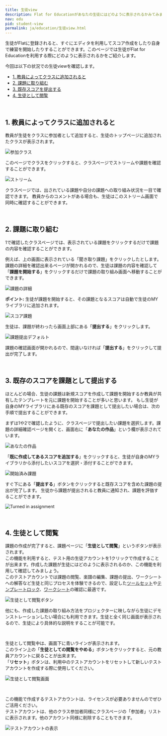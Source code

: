 ```yaml
---
title: 生徒view
description: Flat for Educationがあなたの生徒にはどのように表示されるかみてみましょう。
nav: edu
pid: student-view
permalink: ja/education/生徒view.html
---
```


生徒がFlatに登録されると、すぐにエディタを利用してスコア作成をしたり自身で練習を開始したりすることができます。このページでは生徒がFlat for Educationを利用する際にどのように表示されるかをご紹介します。

今回は以下の状況での生徒viewを確認します。

* [1. 教員によってクラスに追加されると](#1-教員によってクラスに追加されると)
* [2. 課題に取り組む](#2-課題に取り組む)
* [3. 既存スコアを提出する](#3-既存のスコアを課題として提出する)
* [4. 生徒として閲覧](#4-生徒として閲覧)

<br>


## 1. 教員によってクラスに追加されると

教員が生徒をクラスに参加者として追加すると、生徒のトップページに追加されたクラスが表示されます。

![参加クラス](/help/assets/img/edu-ja/class-student-list.png)

このページでクラスをクリックすると、クラスページでストリームや課題を確認することができます。

![ストリーム](/help/assets/img/edu-ja/class-student-stream.png)

クラスページでは、出されている課題や自分の課題への取り組み状況を一目で確認できます。
教員からのコメントがある場合も、生徒はこのストリーム画面で同時に確認することができます。

<br>


## 2. 課題に取り組む

1で確認したクラスページでは、表示されている課題をクリックするだけで課題の内容を確認することができます。

例えば、上の画面に表示されている「聞き取り課題」をクリックしたとします。
課題の詳細を確認出来るページが開かれるので、生徒は課題の内容を確認して「**課題を開始する**」をクリックするだけで課題の取り組み画面へ移動することができます。

![課題の詳細](/help/assets/img/edu-ja/class-student-assignment-view.png)

**ポイント:** 生徒が課題を開始すると、その課題となるスコアは自動で生徒のMYライブラリに追加されます。

![スコア課題](/help/assets/img/edu-ja/class-student-editor-template.png)

生徒は、課題が終わったら画面上部にある「**提出する**」をクリックします。

![課題提出デフォルト](/help/assets/img/edu-ja/class-student-editor-turnin-default.png)

課題の確認画面が開かれるので、間違いなければ「**提出する**」をクリックして提出が完了します。

<br>



## 3. 既存のスコアを課題として提出する

ほとんどの場合、生徒の課題は新規スコアを作成して課題を開始するか教員が共有したテンプレートを元に課題を開始することが多いと思います。
もし生徒が自身のMYライブラリにある既存のスコアを課題として提出したい場合は、次の手順で提出することができます。

まずは1や2で確認したように、クラスページで提出したい課題を選択します。課題の詳細確認ページを開くと、画面右に「**あなたの作品**」という欄が表示されています。


![あなたの作品](/help/assets/img/edu-ja/class-student-your-work-template-default.png)

「**既に作成してあるスコアを追加する**」をクリックすると、生徒が自身のMYライブラリから添付したいスコアを選択・添付することができます。

![開始済み課題](/help/assets/img/edu-ja/class-student-your-work-template-started.png)

すぐ下にある「**提出する**」ボタンをクリックすると既存スコアを含めた課題の提出が完了します。
生徒から課題が提出されると教員に通知され、課題を評価することができます。

![Turned in assignment](/help/assets/img/edu-ja/class-student-your-work-template-turned-in.png)


<br>


## 4. 生徒として閲覧

課題の作成が完了すると、課題ページに「**生徒として閲覧**」というボタンが表示されます。
<br>この機能を利用すると、テスト用の生徒アカウントを1クリックで作成することが出来ます。作成した課題が生徒にはどのように表示されるのか、この機能を利用して確認してみましょう。
<br>このテストアカウントでは課題の閲覧、楽譜の編集、課題の提出、ワークシートへの解答など生徒と同じプロセスを体験できるので、設定した[ツールセット](/help/ja/education/ツールセットの設定.html)や[テンプレートロック](/help/ja/education/テンプレート機能.html#テンプレートロック)、[ワークシート](/help/ja/education/worksheet.html)の確認に最適です。


![生徒として閲覧ボタン](/help/assets/img/edu-ja/view-as-student-button.png)

他にも、作成した課題の取り組み方法をプロジェクターに映しながら生徒にデモンストレーションしたい場合にも利用できます。生徒と全く同じ画面が表示されるので、生徒により具体的な説明をすることが可能です。

<br>

生徒として閲覧中は、画面下に青いラインが表示されます。
<br>このライン上の「**生徒としての閲覧をやめる**」ボタンをクリックすると、元の教員アカウントに戻ることが出来ます。
<br>「**リセット**」ボタンは、利用中のテストアカウントをリセットして新しいテストアカウントを作成する際に使用してください。

![生徒として閲覧画面](/help/assets/img/edu-ja/view-as-student-screen.png)

<br>

この機能で作成するテストアカウントは、ライセンスが必要ありませんのでぜひご活用ください。
<br>テストアカウントは、他のクラス参加者同様にクラスページの「参加者」リストに表示されます。他のアカウント同様に削除することもできます。

![テストアカウントの表示](/help/assets/img/edu-ja/test-account-on-the-list.png)
